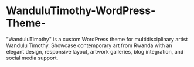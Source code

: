 # WanduluTimothy-WordPress-Theme-
"WanduluTimothy" is a custom WordPress theme for multidisciplinary artist Wandulu Timothy. Showcase contemporary art from Rwanda with an elegant design, responsive layout, artwork galleries, blog integration, and social media support.
